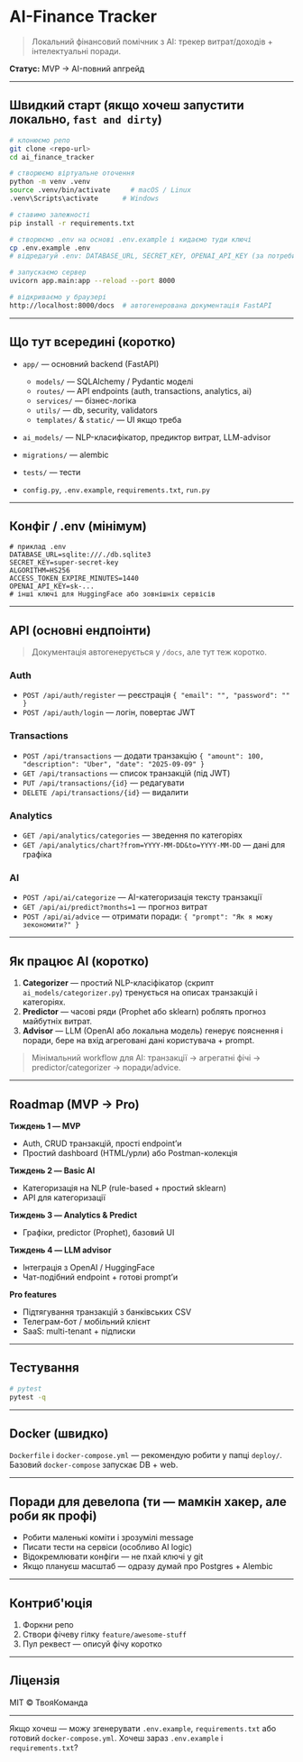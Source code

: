 # AI-Finance Tracker

> Локальний фінансовий помічник з AI: трекер витрат/доходів + інтелектуальні поради.

**Статус:** MVP → AI-повний апгрейд

---

## Швидкий старт (якщо хочеш запустити локально, `fast and dirty`)

```bash
# клонюємо репо
git clone <repo-url>
cd ai_finance_tracker

# створюємо віртуальне оточення
python -m venv .venv
source .venv/bin/activate     # macOS / Linux
.venv\Scripts\activate      # Windows

# ставимо залежності
pip install -r requirements.txt

# створюємо .env на основі .env.example і кидаємо туди ключі
cp .env.example .env
# відредагуй .env: DATABASE_URL, SECRET_KEY, OPENAI_API_KEY (за потреби)

# запускаємо сервер
uvicorn app.main:app --reload --port 8000

# відкриваємо у браузері
http://localhost:8000/docs  # автогенерована документація FastAPI
```

---

## Що тут всередині (коротко)

* `app/` — основний backend (FastAPI)

  * `models/` — SQLAlchemy / Pydantic моделі
  * `routes/` — API endpoints (auth, transactions, analytics, ai)
  * `services/` — бізнес-логіка
  * `utils/` — db, security, validators
  * `templates/` & `static/` — UI якщо треба

* `ai_models/` — NLP-класифікатор, предиктор витрат, LLM-advisor

* `migrations/` — alembic

* `tests/` — тести

* `config.py`, `.env.example`, `requirements.txt`, `run.py`

---

## Конфіг / .env (мінімум)

```env
# приклад .env
DATABASE_URL=sqlite:///./db.sqlite3
SECRET_KEY=super-secret-key
ALGORITHM=HS256
ACCESS_TOKEN_EXPIRE_MINUTES=1440
OPENAI_API_KEY=sk-...
# інші ключі для HuggingFace або зовнішніх сервісів
```

---

## API (основні ендпоінти)

> Документація автогенерується у `/docs`, але тут теж коротко.

### Auth

* `POST /api/auth/register` — реєстрація `{ "email": "", "password": "" }`
* `POST /api/auth/login` — логін, повертає JWT

### Transactions

* `POST /api/transactions` — додати транзакцію `{ "amount": 100, "description": "Uber", "date": "2025-09-09" }`
* `GET /api/transactions` — список транзакцій (під JWT)
* `PUT /api/transactions/{id}` — редагувати
* `DELETE /api/transactions/{id}` — видалити

### Analytics

* `GET /api/analytics/categories` — зведення по категоріях
* `GET /api/analytics/chart?from=YYYY-MM-DD&to=YYYY-MM-DD` — дані для графіка

### AI

* `POST /api/ai/categorize` — AI-категоризація тексту транзакції
* `GET /api/ai/predict?months=1` — прогноз витрат
* `POST /api/ai/advice` — отримати поради: `{ "prompt": "Як я можу зекономити?" }`

---

## Як працює AI (коротко)

1. **Categorizer** — простий NLP-класіфікатор (скрипт `ai_models/categorizer.py`) тренується на описах транзакцій і категоріях.
2. **Predictor** — часові ряди (Prophet або sklearn) роблять прогноз майбутніх витрат.
3. **Advisor** — LLM (OpenAI або локальна модель) генерує пояснення і поради, бере на вхід агреговані дані користувача + prompt.

> Мінімальний workflow для AI: транзакції → агрегатні фічі → predictor/categorizer → поради/advice.

---

## Roadmap (MVP → Pro)

**Тиждень 1 — MVP**

* Auth, CRUD транзакцій, прості endpoint’и
* Простий dashboard (HTML/урли) або Postman-колекція

**Тиждень 2 — Basic AI**

* Категоризація на NLP (rule-based + простий sklearn)
* API для категоризації

**Тиждень 3 — Analytics & Predict**

* Графіки, predictor (Prophet), базовий UI

**Тиждень 4 — LLM advisor**

* Інтеграція з OpenAI / HuggingFace
* Чат-подібний endpoint + готові prompt’и

**Pro features**

* Підтягування транзакцій з банківських CSV
* Телеграм-бот / мобільний клієнт
* SaaS: multi-tenant + підписки

---

## Тестування

```bash
# pytest
pytest -q
```

---

## Docker (швидко)

`Dockerfile` і `docker-compose.yml` — рекомендую робити у папці `deploy/`. Базовий `docker-compose` запускає DB + web.

---

## Поради для девелопа (ти — мамкін хакер, але роби як профі)

* Робити маленькі коміти і зрозумілі message
* Писати тести на сервіси (особливо AI logic)
* Відокремлювати конфіги — не пхай ключі у git
* Якщо плануєш масштаб — одразу думай про Postgres + Alembic

---

## Контриб'юція

1. Форкни репо
2. Створи фічеву гілку `feature/awesome-stuff`
3. Пул реквест — описуй фічу коротко

---

## Ліцензія

MIT © ТвояКоманда

---

Якщо хочеш — можу згенерувати `.env.example`, `requirements.txt` або готовий `docker-compose.yml`. Хочеш зараз `.env.example` і `requirements.txt`?
